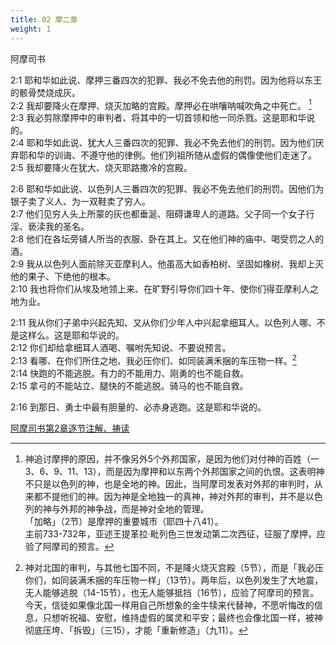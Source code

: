 ```yaml
---
title: 02 摩二章
weight: 1
---
```


阿摩司书


2:1 耶和华如此说、摩押三番四次的犯罪、我必不免去他的刑罚。因为他将以东王的骸骨焚烧成灰。  
2:2 我却要降火在摩押、烧灭加略的宫殿。摩押必在哄嚷呐喊吹角之中死亡。  [^1]
2:3 我必剪除摩押中的审判者、将其中的一切首领和他一同杀戮。这是耶和华说的。  
2:4 耶和华如此说、犹大人三番四次的犯罪、我必不免去他们的刑罚。因为他们厌弃耶和华的训诲、不遵守他的律例。他们列祖所随从虚假的偶像使他们走迷了。  
2:5 我却要降火在犹大、烧灭耶路撒冷的宫殿。  

2:6 耶和华如此说、以色列人三番四次的犯罪、我必不免去他们的刑罚。因他们为银子卖了义人、为一双鞋卖了穷人。  
2:7 他们见穷人头上所蒙的灰也都垂涎、阻碍谦卑人的道路。父子同一个女子行淫、亵渎我的圣名。  
2:8 他们在各坛旁铺人所当的衣服、卧在其上。又在他们神的庙中、喝受罚之人的酒。  
2:9 我从以色列人面前除灭亚摩利人。他虽高大如香柏树、坚固如橡树、我却上灭他的果子、下绝他的根本。  
2:10 我也将你们从埃及地领上来、在旷野引导你们四十年、使你们得亚摩利人之地为业。  

2:11 我从你们子弟中兴起先知、又从你们少年人中兴起拿细耳人。以色列人哪、不是这样么。这是耶和华说的。  
2:12 你们却给拿细耳人酒喝、嘱咐先知说、不要说预言。  
2:13 看哪、在你们所住之地、我必压你们、如同装满禾捆的车压物一样。[^2]  
2:14 快跑的不能逃脱。有力的不能用力、刚勇的也不能自救。  
2:15 拿弓的不能站立、腿快的不能逃脱。骑马的也不能自救。  

2:16 到那日、勇士中最有胆量的、必赤身逃跑。这是耶和华说的。  

[^1]: 神追讨摩押的原因，并不像另外5个外邦国家，是因为他们对付神的百姓（一3、6、9、11、13），而是因为摩押和以东两个外邦国家之间的仇恨。这表明神不只是以色列的神，也是全地的神。因此，当阿摩司发表对外邦的审判时，从来都不提他们的神。因为神是全地独一的真神，神对外邦的审判，并不是以色列的神与外邦的神争战，而是神对全地的管理。  
「加略」（2节）是摩押的重要城市（耶四十八41）。  
主前733-732年，亚述王提革拉·毗列色三世发动第二次西征，征服了摩押，应验了阿摩司的预言。  
[^2]: 神对北国的审判，与其他七国不同，不是降火烧灭宫殿（5节），而是「我必压你们，如同装满禾捆的车压物一样」（13节）。两年后，以色列发生了大地震，无人能够逃脱（14-15节），也无人能够抵挡（16节），应验了阿摩司的预言。  
今天，信徒如果像北国一样用自己所想象的金牛犊来代替神，不愿听悔改的信息，只想听祝福、安慰，维持虚假的属灵和平安；最终也会像北国一样，被神彻底压垮、「拆毁」（三15），才能「重新修造」（九11）。 

[阿摩司书第2章逐节注解、祷读](https://cmcbiblereading.com/2016/10/03/%e9%98%bf%e6%91%a9%e5%8f%b8%e4%b9%a6%e7%ac%ac2%e7%ab%a0%e9%80%90%e8%8a%82%e6%b3%a8%e8%a7%a3%e3%80%81%e7%a5%b7%e8%af%bb/)